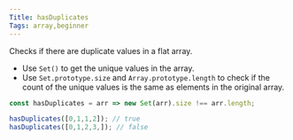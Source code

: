 ```yaml
---
Title: hasDuplicates
Tags: array,beginner
---
```


Checks if there are duplicate values in a flat array.

- Use `Set()` to get the unique values in the array.
- Use `Set.prototype.size` and `Array.prototype.length` to check if the count of the unique values is the same as elements in the original array.

```js
const hasDuplicates = arr => new Set(arr).size !== arr.length;
```

```js
hasDuplicates([0,1,1,2]); // true
hasDuplicates([0,1,2,3,]); // false
```
